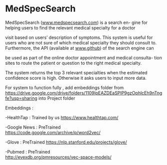 # MedSpecSearch

MedSpecSearch (www.medspecsearch.com) is a search en-
gine for helping users to find the relevant medical specialty for a doctor

visit based on users’ description of symptoms. This system is useful for
users who are not sure of which medical specialty they should consult to.
Furthermore, the API (available at www.github) of the search engine can

be used as part of the online doctor appointment and medical consulta-
tion sites to route the patient or question to the right medical specialty.

The system returns the top 3 relevant specialties when the estimated
confidence score is high. Otherwise it asks users to input more data.



For system to function fully , add embeddings folder from 
https://drive.google.com/drive/folders/1109lpEAZDEaSPIP9gzOphlcEh9nTngfe?usp=sharing
into Project folder

Embeddings : 

-HealthTap   : Trained by us
  https://www.healthtap.com/
  
-Google News : PreTrained  
  https://code.google.com/archive/p/word2vec/
  
-Glove       : PreTrained
  https://nlp.stanford.edu/projects/glove/
  
-Pubmed      : PreTrained   
  http://evexdb.org/pmresources/vec-space-models/

